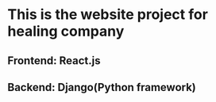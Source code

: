 # This is the website project for healing company
## Frontend: React.js
## Backend: Django(Python framework)